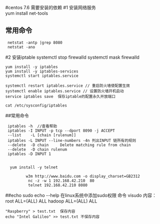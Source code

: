 
#centos 7.6 需要安装的依赖
#1 安装网络服务    
    yum install net-tools
   ## 常用命令
     netstat -antp |grep 8080  
     netstat -ano
#2 安装iptable
    systemctl stop firewalld 
    systemctl mask firewalld
    
    yum install -y iptables 
    yum install -y iptables-services
    systemctl start iptables.service
    
    systemctl restart iptables.service // 重启防火墙使配置生效 
    systemctl enable iptables.service // 设置防火墙开机启动
    service iptables save  保存iptable的配置永久开放端口
    
    cat /etc/sysconfig/iptables

   ##常用命令
   
   
     iptables -h  //查看帮助
     iptables -I INPUT -p tcp --dport 8090 -j ACCEPT
     --list    -L [chain [rulenum]]
     iptables -L INPUT --line-numbers -4n 列出INPUT 链所有的规则
     --delete  -D chain		Delete matching rule from chain
     --delete  -D chain rulenum
     iptables -D INPUT 1
     
     
      yum install -y telnet 
      
             w3m http://www.baidu.com -o display_charset=GB2312
              nc -z -w 1 192.168.42.210  80  
              telnet 192.168.42.210 8080     
  ##echo  sudo echo --help
   在linux系统中添加sudo权限
   命令   visudo 
   内容： 
      root    ALL=(ALL)       ALL
      hadoop  ALL=(ALL)       ALL

    "Raspberry" > test.txt  保存内容
    echo "Intel Galileo" >> test.txt 不保存内容